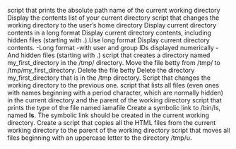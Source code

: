 script that prints the absolute path name of the current working directory
Display the contents list of your current directory
script that changes the working directory to the user’s home directory
Display current directory contents in a long format
Display current directory contents, including hidden files (starting with .).Use long format
Display current directory contents.
    -Long format
    -with user and group IDs displayed numerically
    -And hidden files (starting with .)
script that creates a directory named my_first_directory in the /tmp/ directory.
Move the file betty from /tmp/ to /tmp/my_first_directory.
Delete the file betty
Delete the directory my_first_directory that is in the /tmp directory.
Script that changes the working directory to the previous one.
 script that lists all files (even ones with names beginning with a period character, which are normally hidden) in the current directory and the parent of the working directory
script that prints the type of the file named iamafile
Create a symbolic link to /bin/ls, named __ls__. The symbolic link should be created in the current working directory.
Create a script that copies all the HTML files from the current working directory to the parent of the working directory
script that moves all files beginning with an uppercase letter to the directory /tmp/u.
